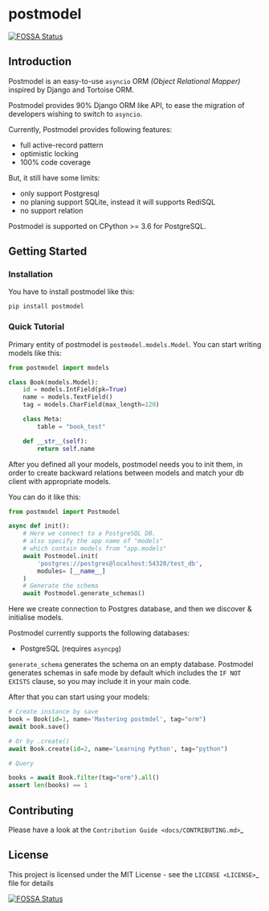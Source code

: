 # postmodel
[![FOSSA Status](https://app.fossa.io/api/projects/git%2Bgithub.com%2Fzeaphoo%2Fpostmodel.svg?type=shield)](https://app.fossa.io/projects/git%2Bgithub.com%2Fzeaphoo%2Fpostmodel?ref=badge_shield)


## Introduction

Postmodel is an easy-to-use ``asyncio`` ORM *(Object Relational Mapper)* inspired by Django and Tortoise ORM.

Postmodel provides 90% Django ORM like API, to ease the migration of developers wishing to switch to ``asyncio``.

Currently, Postmodel provides following features:

* full active-record pattern
* optimistic locking
* 100% code coverage


But, it still have some limits:

* only support Postgresql
* no planing support SQLite, instead it will supports RediSQL
* no support relation


Postmodel is supported on CPython >= 3.6 for PostgreSQL.


## Getting Started

### Installation

You have to install postmodel like this:

```
pip install postmodel
```

### Quick Tutorial

Primary entity of postmodel is ``postmodel.models.Model``.
You can start writing models like this:


```python
from postmodel import models

class Book(models.Model):
    id = models.IntField(pk=True)
    name = models.TextField()
    tag = models.CharField(max_length=120)

    class Meta:
        table = "book_test"

    def __str__(self):
        return self.name
```

After you defined all your models, postmodel needs you to init them, in order to create backward relations between models and match your db client with appropriate models.

You can do it like this:

```python
from postmodel import Postmodel

async def init():
    # Here we connect to a PostgreSQL DB.
    # also specify the app name of "models"
    # which contain models from "app.models"
    await Postmodel.init(
        'postgres://postgres@localhost:54320/test_db',
        modules= [__name__]
    )
    # Generate the schema
    await Postmodel.generate_schemas()
```


Here we create connection to Postgres database, and then we discover & initialise models.

Postmodel currently supports the following databases:

* PostgreSQL (requires ``asyncpg``)

``generate_schema`` generates the schema on an empty database. Postmodel generates schemas in safe mode by default which
includes the ``IF NOT EXISTS`` clause, so you may include it in your main code.


After that you can start using your models:

```python
# Create instance by save
book = Book(id=1, name='Mastering postmdel', tag="orm")
await book.save()

# Or by .create()
await Book.create(id=2, name='Learning Python', tag="python")

# Query

books = await Book.filter(tag="orm").all()
assert len(books) == 1
```



## Contributing

Please have a look at the `Contribution Guide <docs/CONTRIBUTING.md>`_


## License

This project is licensed under the MIT License - see the `LICENSE <LICENSE>`_ file for details


[![FOSSA Status](https://app.fossa.io/api/projects/git%2Bgithub.com%2Fzeaphoo%2Fpostmodel.svg?type=large)](https://app.fossa.io/projects/git%2Bgithub.com%2Fzeaphoo%2Fpostmodel?ref=badge_large)